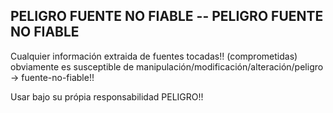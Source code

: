## PELIGRO FUENTE NO FIABLE -- PELIGRO FUENTE NO FIABLE
Cualquier información extraida de fuentes tocadas!! (comprometidas) obviamente es
susceptible de manipulación/modificación/alteración/peligro -> fuente-no-fiable!!

Usar bajo su própia responsabilidad PELIGRO!!
